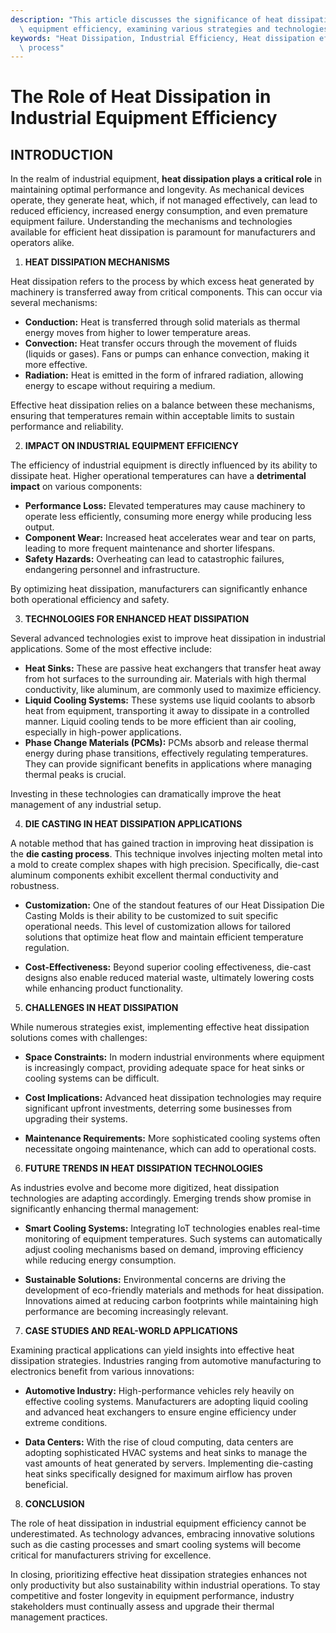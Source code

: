 ```yaml
---
description: "This article discusses the significance of heat dissipation in enhancing industrial\
  \ equipment efficiency, examining various strategies and technologies."
keywords: "Heat Dissipation, Industrial Efficiency, Heat dissipation efficiency, Die casting\
  \ process"
---
```

# The Role of Heat Dissipation in Industrial Equipment Efficiency

## INTRODUCTION

In the realm of industrial equipment, **heat dissipation plays a critical role** in maintaining optimal performance and longevity. As mechanical devices operate, they generate heat, which, if not managed effectively, can lead to reduced efficiency, increased energy consumption, and even premature equipment failure. Understanding the mechanisms and technologies available for efficient heat dissipation is paramount for manufacturers and operators alike.

1. **HEAT DISSIPATION MECHANISMS**

Heat dissipation refers to the process by which excess heat generated by machinery is transferred away from critical components. This can occur via several mechanisms:

- **Conduction:** Heat is transferred through solid materials as thermal energy moves from higher to lower temperature areas.
- **Convection:** Heat transfer occurs through the movement of fluids (liquids or gases). Fans or pumps can enhance convection, making it more effective.
- **Radiation:** Heat is emitted in the form of infrared radiation, allowing energy to escape without requiring a medium.

Effective heat dissipation relies on a balance between these mechanisms, ensuring that temperatures remain within acceptable limits to sustain performance and reliability.

2. **IMPACT ON INDUSTRIAL EQUIPMENT EFFICIENCY**

The efficiency of industrial equipment is directly influenced by its ability to dissipate heat. Higher operational temperatures can have a **detrimental impact** on various components:

- **Performance Loss:** Elevated temperatures may cause machinery to operate less efficiently, consuming more energy while producing less output.
- **Component Wear:** Increased heat accelerates wear and tear on parts, leading to more frequent maintenance and shorter lifespans.
- **Safety Hazards:** Overheating can lead to catastrophic failures, endangering personnel and infrastructure.

By optimizing heat dissipation, manufacturers can significantly enhance both operational efficiency and safety.

3. **TECHNOLOGIES FOR ENHANCED HEAT DISSIPATION**

Several advanced technologies exist to improve heat dissipation in industrial applications. Some of the most effective include:

- **Heat Sinks:** These are passive heat exchangers that transfer heat away from hot surfaces to the surrounding air. Materials with high thermal conductivity, like aluminum, are commonly used to maximize efficiency.
- **Liquid Cooling Systems:** These systems use liquid coolants to absorb heat from equipment, transporting it away to dissipate in a controlled manner. Liquid cooling tends to be more efficient than air cooling, especially in high-power applications.
- **Phase Change Materials (PCMs):** PCMs absorb and release thermal energy during phase transitions, effectively regulating temperatures. They can provide significant benefits in applications where managing thermal peaks is crucial.

Investing in these technologies can dramatically improve the heat management of any industrial setup.

4. **DIE CASTING IN HEAT DISSIPATION APPLICATIONS**

A notable method that has gained traction in improving heat dissipation is the **die casting process**. This technique involves injecting molten metal into a mold to create complex shapes with high precision. Specifically, die-cast aluminum components exhibit excellent thermal conductivity and robustness.

- **Customization:** One of the standout features of our Heat Dissipation Die Casting Molds is their ability to be customized to suit specific operational needs. This level of customization allows for tailored solutions that optimize heat flow and maintain efficient temperature regulation.
  
- **Cost-Effectiveness:** Beyond superior cooling effectiveness, die-cast designs also enable reduced material waste, ultimately lowering costs while enhancing product functionality.

5. **CHALLENGES IN HEAT DISSIPATION**

While numerous strategies exist, implementing effective heat dissipation solutions comes with challenges:

- **Space Constraints:** In modern industrial environments where equipment is increasingly compact, providing adequate space for heat sinks or cooling systems can be difficult.
  
- **Cost Implications:** Advanced heat dissipation technologies may require significant upfront investments, deterring some businesses from upgrading their systems.

- **Maintenance Requirements:** More sophisticated cooling systems often necessitate ongoing maintenance, which can add to operational costs.

6. **FUTURE TRENDS IN HEAT DISSIPATION TECHNOLOGIES**

As industries evolve and become more digitized, heat dissipation technologies are adapting accordingly. Emerging trends show promise in significantly enhancing thermal management:

- **Smart Cooling Systems:** Integrating IoT technologies enables real-time monitoring of equipment temperatures. Such systems can automatically adjust cooling mechanisms based on demand, improving efficiency while reducing energy consumption.
  
- **Sustainable Solutions:** Environmental concerns are driving the development of eco-friendly materials and methods for heat dissipation. Innovations aimed at reducing carbon footprints while maintaining high performance are becoming increasingly relevant.

7. **CASE STUDIES AND REAL-WORLD APPLICATIONS**

Examining practical applications can yield insights into effective heat dissipation strategies. Industries ranging from automotive manufacturing to electronics benefit from various innovations:

- **Automotive Industry:** High-performance vehicles rely heavily on effective cooling systems. Manufacturers are adopting liquid cooling and advanced heat exchangers to ensure engine efficiency under extreme conditions.
  
- **Data Centers:** With the rise of cloud computing, data centers are adopting sophisticated HVAC systems and heat sinks to manage the vast amounts of heat generated by servers. Implementing die-casting heat sinks specifically designed for maximum airflow has proven beneficial.

8. **CONCLUSION**

The role of heat dissipation in industrial equipment efficiency cannot be underestimated. As technology advances, embracing innovative solutions such as die casting processes and smart cooling systems will become critical for manufacturers striving for excellence. 

In closing, prioritizing effective heat dissipation strategies enhances not only productivity but also sustainability within industrial operations. To stay competitive and foster longevity in equipment performance, industry stakeholders must continually assess and upgrade their thermal management practices.
